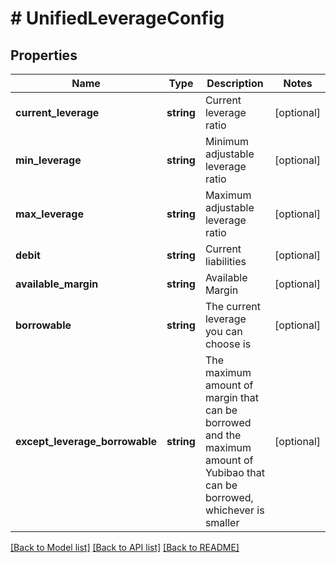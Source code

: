 # # UnifiedLeverageConfig

## Properties

Name | Type | Description | Notes
------------ | ------------- | ------------- | -------------
**current_leverage** | **string** | Current leverage ratio | [optional] 
**min_leverage** | **string** | Minimum adjustable leverage ratio | [optional] 
**max_leverage** | **string** | Maximum adjustable leverage ratio | [optional] 
**debit** | **string** | Current liabilities | [optional] 
**available_margin** | **string** | Available Margin | [optional] 
**borrowable** | **string** | The current leverage you can choose is | [optional] 
**except_leverage_borrowable** | **string** | The maximum amount of margin that can be borrowed and the maximum amount of Yubibao that can be borrowed, whichever is smaller | [optional] 

[[Back to Model list]](../../README.md#documentation-for-models) [[Back to API list]](../../README.md#documentation-for-api-endpoints) [[Back to README]](../../README.md)

